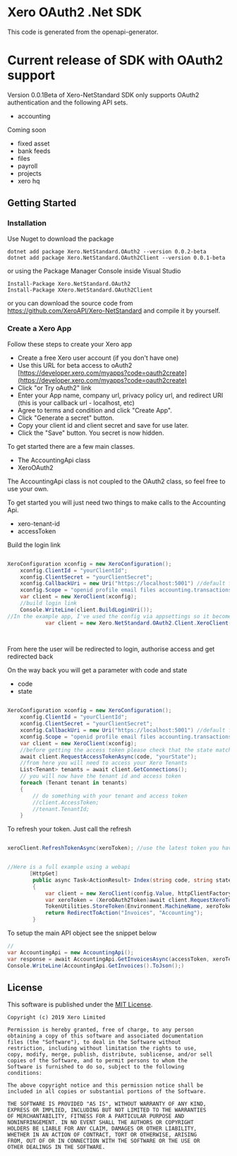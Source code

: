 # Xero OAuth2 .Net SDK

This code is generated from the openapi-generator. 


# Current release of SDK with OAuth2 support
Version 0.0.1Beta of Xero-NetStandard SDK only supports OAuth2 authentication and the following API sets.
* accounting

Coming soon
* fixed asset 
* bank feeds 
* files 
* payroll
* projects
* xero hq
## Getting Started

### Installation
Use Nuget to download the package
```
dotnet add package Xero.NetStandard.OAuth2 --version 0.0.2-beta
dotnet add package Xero.NetStandard.OAuth2Client --version 0.0.1-beta
```
or using the Package Manager Console inside Visual Studio

```
Install-Package Xero.NetStandard.OAuth2
Install-Package XXero.NetStandard.OAuth2Client

```
or you can download the source code from https://github.com/XeroAPI/Xero-NetStandard and compile it by yourself.


### Create a Xero App
Follow these steps to create your Xero app

* Create a free Xero user account (if you don't have one)
* Use this URL for beta access to oAuth2 [https://developer.xero.com/myapps?code=oauth2create](https://developer.xero.com/myapps?code=oauth2create)
* Click "or Try oAuth2" link
* Enter your App name, company url, privacy policy url, and redirect URI (this is your callback url - localhost, etc)
* Agree to terms and condition and click "Create App".
* Click "Generate a secret" button.
* Copy your client id and client secret and save for use later.
* Click the "Save" button. You secret is now hidden.

To get started there are a few main classes.

* The AccountingApi class
* XeroOAuth2

The AccountingApi class is not coupled to the OAuth2 class, so feel free to use your own.


To get started you will just need two things to make calls to the Accounting Api.
* xero-tenant-id
* accessToken


Build the login link
```csharp

XeroConfiguration xconfig = new XeroConfiguration();
    xconfig.ClientId = "yourClientId";
    xconfig.ClientSecret = "yourClientSecret";
    xconfig.CallbackUri = new Uri("https://localhost:5001") //default for standard webapi template
    xconfig.Scope = "openid profile email files accounting.transactions accounting.contacts offline_access";
    var client = new XeroClient(xconfig);
    //build login link
    Console.WriteLine(client.BuildLoginUri());
//In the example app, I've used the config via appsettings so it becomes:
            var client = new Xero.NetStandard.OAuth2.Client.XeroClient(config.Value, httpClientFactory);

    
```

From here the user will be redirected to login, authorise access and get redirected back

On the way back you will get a parameter with code and state
* code
* state

```csharp

XeroConfiguration xconfig = new XeroConfiguration(); 
    xconfig.ClientId = "yourClientId";
    xconfig.ClientSecret = "yourClientSecret";
    xconfig.CallbackUri = new Uri("https://localhost:5001") //default for standard webapi template
    xconfig.Scope = "openid profile email files accounting.transactions accounting.contacts offline_access";
    var client = new XeroClient(xconfig);
    //before getting the access token please check that the state matches
    await client.RequestAccessTokenAsync(code, "yourState");
    //from here you will need to access your Xero Tenants
    List<Tenant> tenants = await client.GetConnections();
    // you will now have the tenant id and access token
    foreach (Tenant tenant in tenants)
    {
        // do something with your tenant and access token
        //client.AccessToken;
        //tenant.TenantId;
    }

```
To refresh your token. Just call the refresh 
```csharp

xeroClient.RefreshTokenAsync(xeroToken); //use the latest token you have
```


```csharp

//Here is a full example using a webapi
       [HttpGet]
        public async Task<ActionResult> Index(string code, string state)
        {
            var client = new XeroClient(config.Value, httpClientFactory);
            var xeroToken = (XeroOAuth2Token)await client.RequestXeroTokenAsync(code);
            TokenUtilities.StoreToken(Environment.MachineName, xeroToken);
            return RedirectToAction("Invoices", "Accounting");
        }

```


To setup the main API object see the snippet below

```csharp
//
var AccountingApi = new AccountingApi();
var response = await AccountingApi.GetInvoicesAsync(accessToken, xeroTenantId);
Console.WriteLine(AccountingApi.GetInvoices().ToJson();)

```

## License

This software is published under the [MIT License](http://en.wikipedia.org/wiki/MIT_License).

	Copyright (c) 2019 Xero Limited

	Permission is hereby granted, free of charge, to any person
	obtaining a copy of this software and associated documentation
	files (the "Software"), to deal in the Software without
	restriction, including without limitation the rights to use,
	copy, modify, merge, publish, distribute, sublicense, and/or sell
	copies of the Software, and to permit persons to whom the
	Software is furnished to do so, subject to the following
	conditions:

	The above copyright notice and this permission notice shall be
	included in all copies or substantial portions of the Software.

	THE SOFTWARE IS PROVIDED "AS IS", WITHOUT WARRANTY OF ANY KIND,
	EXPRESS OR IMPLIED, INCLUDING BUT NOT LIMITED TO THE WARRANTIES
	OF MERCHANTABILITY, FITNESS FOR A PARTICULAR PURPOSE AND
	NONINFRINGEMENT. IN NO EVENT SHALL THE AUTHORS OR COPYRIGHT
	HOLDERS BE LIABLE FOR ANY CLAIM, DAMAGES OR OTHER LIABILITY,
	WHETHER IN AN ACTION OF CONTRACT, TORT OR OTHERWISE, ARISING
	FROM, OUT OF OR IN CONNECTION WITH THE SOFTWARE OR THE USE OR
	OTHER DEALINGS IN THE SOFTWARE.
